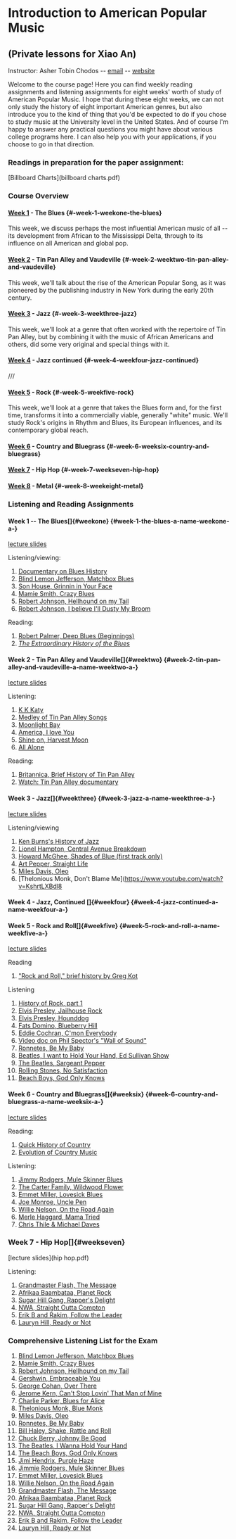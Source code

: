 Introduction to American Popular Music
======================================

(Private lessons for Xiao An)
-----------------------------

Instructor: Asher Tobin Chodos -- [email](mailto:tobin.chodos@gmail.com)
-- [website](www.tobinchodos.com)

Welcome to the course page! Here you can find weekly reading assignments
and listening assignments for eight weeks' worth of study of American
Popular Music. I hope that during these eight weeks, we can not only
study the history of eight important American genres, but also introduce
you to the kind of thing that you'd be expected to do if you chose to
study music at the University level in the United States. And of course
I'm happy to answer any practical questions you might have about various
college programs here. I can also help you with your applications, if
you choose to go in that direction.

### Readings in preparation for the paper assignment:
[Billboard Charts](billboard charts.pdf)

### Course Overview

#### [Week 1](#weekone) - The Blues {#-week-1-weekone-the-blues}

This week, we discuss perhaps the most influential American music of all
-- its development from African to the Mississippi Delta, through to its
influence on all American and global pop.

#### [Week 2](#weektwo) - Tin Pan Alley and Vaudeville {#-week-2-weektwo-tin-pan-alley-and-vaudeville}

This week, we'll talk about the rise of the American Popular Song, as it
was pioneered by the publishing industry in New York during the early
20th century.

#### [Week 3](#weekthree) - Jazz {#-week-3-weekthree-jazz}

This week, we'll look at a genre that often worked with the repertoire
of Tin Pan Alley, but by combining it with the music of African
Americans and others, did some very original and special things with it.

#### [Week 4](#weekfour) - Jazz continued {#-week-4-weekfour-jazz-continued}

///

#### [Week 5](#weekfive) - Rock {#-week-5-weekfive-rock}

This week, we'll look at a genre that takes the Blues form and, for the
first time, transforms it into a commercially viable, generally "white"
music. We'll study Rock's origins in Rhythm and Blues, its European
influences, and its contemporary global reach.

#### [Week 6](#weeksix) - Country and Bluegrass {#-week-6-weeksix-country-and-bluegrass}

#### [Week 7](#weekseven) - Hip Hop {#-week-7-weekseven-hip-hop}

#### [Week 8](#weekeight) - Metal {#-week-8-weekeight-metal}

### Listening and Reading Assignments

#### Week 1 -- The Blues[]{#weekone} {#week-1-the-blues-a-name-weekone-a-}

[lecture slides](theblues.pdf)

Listening/viewing:

1.  [Documentary on Blues
    History](https://www.youtube.com/watch?v=5qq_qnLHf74)
2.  [Blind Lemon Jefferson, Matchbox
    Blues](https://www.youtube.com/watch?v=JXC1jjRCXtg)
3.  [Son House, Grinnin in Your
    Face](https://www.youtube.com/watch?v=QA8-ZOuKetU)
4.  [Mamie Smith, Crazy
    Blues](https://www.youtube.com/watch?v=OiJrBgbwsJw)
5.  [Robert Johnson, Hellhound on my
    Tail](https://www.youtube.com/watch?v=OHAIgpih86E)
6.  [Robert Johnson, I believe I'll Dusty My
    Broom](https://www.youtube.com/watch?v=i4ZW08zOkYU)

Reading:

1.  [Robert Palmer, Deep Blues (Beginnings)](palmer.pdf)
2.  [*The Extraordinary History of the
    Blues*](https://musicworkshopcompany.wordpress.com/2015/09/15/the-extraordinary-history-of-the-blues/)

#### Week 2 - Tin Pan Alley and Vaudeville[]{#weektwo} {#week-2-tin-pan-alley-and-vaudeville-a-name-weektwo-a-}

[lecture slides](tinpan.pdf)

Listening:

1.  [K K Katy](https://www.youtube.com/watch?v=SAAkrI-aaOE)
2.  [Medley of Tin Pan Alley
    Songs](https://www.youtube.com/watch?v=gNliJQ5MHYk)
3.  [Moonlight Bay](https://www.youtube.com/watch?v=5rDfsdR5dSM)
4.  [America, I love You](https://www.youtube.com/watch?v=LrD_aMS1e60)
5.  [Shine on, Harvest
    Moon](https://www.youtube.com/watch?v=D7Mu9fh23dY)
6.  [All Alone](https://www.youtube.com/watch?v=D7Mu9fh23dY)

Reading:

1.  [Britannica, Brief History of Tin Pan
    Alley](https://www.britannica.com/art/Tin-Pan-Alley-musical-history)
2.  [Watch: Tin Pan Alley
    documentary](https://www.youtube.com/watch?v=qgxwLtfYQU8)

#### Week 3 - Jazz[]{#weekthree} {#week-3-jazz-a-name-weekthree-a-}

[lecture slides](jazz.pdf)

Listening/viewing

1.  [Ken Burns's History of
    Jazz](https://www.youtube.com/watch?v=fZZhieONyto&list=PLcHvuVsInY7UOWN9eXVB9vvxjCQLqmyg-)
2.  [Lionel Hampton, Central Avenue
    Breakdown](https://www.youtube.com/watch?v=IBGgWzAC7y4&list=PLwgy_n_JNI7VTCzWgUALMtEJ9G--x3IMI)
3.  [Howard McGhee, Shades of Blue (first track
    only)](https://www.youtube.com/watch?v=vSMbs0n-qvA)
4.  [Art Pepper, Straight
    Life](https://www.youtube.com/watch?v=-ZQJiBR1OSQ)
5.  [Miles Davis, Oleo](https://www.youtube.com/watch?v=9IY29EZb1pI)
6.  \[Thelonious Monk, Don't Blame
    Me\](<https://www.youtube.com/watch?v=KshrtLXBdl8>

#### Week 4 - Jazz, Continued []{#weekfour} {#week-4-jazz-continued-a-name-weekfour-a-}

#### Week 5 - Rock and Roll[]{#weekfive} {#week-5-rock-and-roll-a-name-weekfive-a-}

[lecture slides](rock.pdf)

Reading

1.  ["Rock and Roll," brief history by Greg
    Kot](https://www.britannica.com/art/rock-and-roll-early-style-of-rock-music)

Listening

1.  [History of Rock, part
    1](https://www.youtube.com/watch?v=R-j2rILarYA)
2.  [Elvis Presley, Jailhouse
    Rock](https://www.youtube.com/watch?v=gj0Rz-uP4Mk)
3.  [Elvis Presley,
    Hounddog](https://www.youtube.com/watch?v=sGZm7EOamWk)
4.  [Fats Domino, Blueberry
    Hill](https://www.youtube.com/watch?v=ardeW1HPhH0)
5.  [Eddie Cochran, C'mon
    Everybody](https://www.youtube.com/watch?v=Qadw2rFiaJc)
6.  [Video doc on Phil Spector's "Wall of
    Sound"](https://www.youtube.com/watch?v=hM_OJO4ccZU)
7.  [Ronnetes, Be My Baby](https://www.youtube.com/watch?v=gG7UXv8Zc5Q)
8.  [Beatles, I want to Hold Your Hand, Ed Sullivan
    Show](https://www.youtube.com/watch?v=jenWdylTtzs)
9.  [The Beatles, Sargeant
    Pepper](https://www.youtube.com/watch?v=VtXl8xAPAtA&list=PL3PhWT10BW3VDM5IcVodrdUpVIhU8f7Z-)
10. [Rolling Stones, No
    Satisfaction](https://www.youtube.com/watch?v=MSSxnv1_J2g)
11. [Beach Boys, God Only
    Knows](https://www.youtube.com/watch?v=CWPo5SC3zik)

#### Week 6 - Country and Bluegrass[]{#weeksix} {#week-6-country-and-bluegrass-a-name-weeksix-a-}

[lecture slides](country.pdf)

Reading:

1.  [Quick History of
    Country](https://www.liveabout.com/the-history-of-country-music-934030)
2.  [Evolution of Country
    Music](https://grizzlyrose.com/evolution-of-country-music/)

Listening:

1.  [Jimmy Rodgers, Mule Skinner
    Blues](https://www.youtube.com/watch?v=SQ0ppOZ967k)
2.  [The Carter Family, Wildwood
    Flower](https://www.youtube.com/watch?v=ewnfWoSQz3o)
3.  [Emmet Miller, Lovesick
    Blues](https://www.youtube.com/watch?v=otNICva63mQ)
4.  [Joe Monroe, Uncle Pen](https://www.youtube.com/watch?v=MeZPAQRl7TA)
5.  [Willie Nelson, On the Road
    Again](https://www.youtube.com/watch?v=dBN86y30Ufc)
6.  [Merle Haggard, Mama
    Tried](https://www.youtube.com/watch?v=UKuc4nfJByc)
7.  [Chris Thile & Michael
    Daves](https://www.youtube.com/watch?v=F_CKeb2gPQ8)

### Week 7 - Hip Hop[]{#weekseven}

[lecture slides](hip hop.pdf)

Listening:
1. [Grandmaster Flash, The Message](https://www.youtube.com/watch?v=PobrSpMwKk4)
2. [Afrikaa Baambataa, Planet Rock](https://www.youtube.com/watch?v=9J3lwZjHenA)
3. [Sugar Hill Gang, Rapper's Delight](https://www.youtube.com/watch?v=mcCK99wHrk0)
4. [NWA, Straight Outta Compton](https://www.youtube.com/watch?v=9OJStAZz1bc)
5. [Erik B and Rakim, Follow the Leader](https://www.youtube.com/watch?v=95gP3m-uBHA)
6. [Lauryn Hill, Ready or Not](https://www.youtube.com/watch?v=aIXyKmElvv8)

### Comprehensive Listening List for the Exam

1.  [Blind Lemon Jefferson, Matchbox Blues](https://www.youtube.com/watch?v=JXC1jjRCXtg)
2.  [Mamie Smith, Crazy Blues](https://www.youtube.com/watch?v=OiJrBgbwsJw)
3.  [Robert Johnson, Hellhound on my Tail](https://www.youtube.com/watch?v=OHAIgpih86E)
4.  [Gershwin, Embraceable You](https://www.youtube.com/watch?v=A5TrNfV5mXE)
7. [George Cohan, Over There](https://www.youtube.com/watch?v=yGsVguiM5ao&t=1m12s)
5. [Jerome Kern, Can't Stop Lovin' That Man of Mine](https://www.youtube.com/watch?v=vPR3X9AjhaU)
6. [Charlie Parker, Blues for Alice](https://www.youtube.com/watch?v=Upk3QiESOfU)
7. [Thelonious Monk, Blue Monk](https://www.youtube.com/watch?v=_40V2lcxM7k)
8. [Miles Davis, Oleo](https://www.youtube.com/watch?v=9IY29EZb1pI)
9. [Ronnetes, Be My Baby](https://www.youtube.com/watch?v=gG7UXv8Zc5Q)
10. [Bill Haley, Shake, Rattle and Roll](https://www.youtube.com/watch?v=8B7xr_EjbzE)
11. [Chuck Berry, Johnny Be Good](https://www.youtube.com/watch?v=6ROwVrF0Ceg)
12. [The Beatles, I Wanna Hold Your Hand](https://www.youtube.com/watch?v=jenWdylTtzs)
13. [The Beach Boys, God Only Knows](https://www.youtube.com/watch?v=CWPo5SC3zik)
14. [Jimi Hendrix, Purple Haze](https://www.youtube.com/watch?v=WGoDaYjdfSg)
15. [Jimmie Rodgers, Mule Skinner Blues](https://www.youtube.com/watch?v=WGoDaYjdfSg)
16. [Emmet Miller, Lovesick Blues](https://www.youtube.com/watch?v=otNICva63mQ)
17. [Willie Nelson, On the Road Again](https://www.youtube.com/watch?v=dBN86y30Ufc)
1. [Grandmaster Flash, The Message](https://www.youtube.com/watch?v=PobrSpMwKk4)
2. [Afrikaa Baambataa, Planet Rock](https://www.youtube.com/watch?v=9J3lwZjHenA)
3. [Sugar Hill Gang, Rapper's Delight](https://www.youtube.com/watch?v=mcCK99wHrk0)
4. [NWA, Straight Outta Compton](https://www.youtube.com/watch?v=9OJStAZz1bc)
5. [Erik B and Rakim, Follow the Leader](https://www.youtube.com/watch?v=95gP3m-uBHA)
6. [Lauryn Hill, Ready or Not](https://www.youtube.com/watch?v=aIXyKmElvv8)
